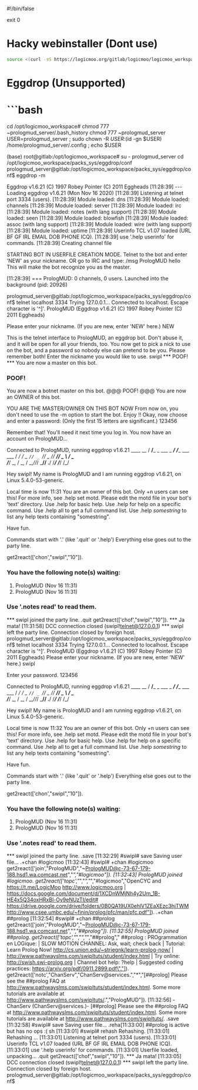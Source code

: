 #!/bin/false

exit 0

# Hacky webinstaller (Dont use)

```bash
source <(curl -sS https://logicmoo.org/gitlab/logicmoo/logicmoo_workspace/-/raw/master/web_install.sh)
```

# Eggdrop (Unsupported)
# ```bash

cd /opt/logicmoo_workspace#
chmod 777 ~prologmud_server/.bash_history
chmod 777 ~prologmud_server
USER=prologmud_server ; sudo chown -R $USER:$(id -gn $USER) /home/prologmud_server/.config ; echo $USER

(base) root@gitlab:/opt/logicmoo_workspace# su - prologmud_server
cd /opt/logicmoo_workspace/packs_sys/eggdrop/conf
prologmud_server@gitlab:/opt/logicmoo_workspace/packs_sys/eggdrop/conf$ eggdrop -m

Eggdrop v1.6.21 (C) 1997 Robey Pointer (C) 2011 Eggheads
[11:28:39] --- Loading eggdrop v1.6.21 (Mon Nov 16 2020)
[11:28:39] Listening at telnet port 3334 (users).
[11:28:39] Module loaded: dns
[11:28:39] Module loaded: channels
[11:28:39] Module loaded: server
[11:28:39] Module loaded: irc
[11:28:39] Module loaded: notes            (with lang support)
[11:28:39] Module loaded: seen
[11:28:39] Module loaded: blowfish
[11:28:39] Module loaded: assoc            (with lang support)
[11:28:39] Module loaded: wire             (with lang support)
[11:28:39] Module loaded: uptime
[11:28:39] Userinfo TCL v1.07 loaded (URL BF GF IRL EMAIL DOB PHONE ICQ).
[11:28:39] use '.help userinfo' for commands.
[11:28:39] Creating channel file


STARTING BOT IN USERFILE CREATION MODE.
Telnet to the bot and enter 'NEW' as your nickname.
OR go to IRC and type:  /msg PrologMUD hello
This will make the bot recognize you as the master.

[11:28:39] === PrologMUD: 0 channels, 0 users.
Launched into the background  (pid: 20926)

prologmud_server@gitlab:/opt/logicmoo_workspace/packs_sys/eggdrop/conf$ telnet localhost 3334
Trying 127.0.0.1...
Connected to localhost.
Escape character is '^]'.
PrologMUD  (Eggdrop v1.6.21 (C) 1997 Robey Pointer (C) 2011 Eggheads)

Please enter your nickname.
(If you are new, enter 'NEW' here.)
NEW

This is the telnet interface to PrologMUD, an eggdrop bot.
Don't abuse it, and it will be open for all your friends, too.
You now get to pick a nick to use on the bot,
and a password so nobody else can pretend to be you.
Please remember both!
Enter the nickname you would like to use.
swipl
*** POOF! ***
You are now a master on this bot.
### POOF! ###
You are now a botnet master on this bot.
@@@ POOF! @@@
You are now an OWNER of this bot.

YOU ARE THE MASTER/OWNER ON THIS BOT NOW
From now on, you don't need to use the -m option to start the bot.
Enjoy !!
Okay, now choose and enter a password:
(Only the first 15 letters are significant.)
123456

Remember that!  You'll need it next time you log in.
You now have an account on PrologMUD...



Connected to PrologMUD, running eggdrop v1.6.21
     ____                __
    / __/___ _ ___ _ ___/ /____ ___   ___
   / _/ / _ `// _ `// _  // __// _ \ / _ \
  /___/ \_, / \_, / \_,_//_/   \___// .__/
       /___/ /___/                 /_/

Hey swipl!  My name is PrologMUD and I am running eggdrop v1.6.21, on Linux 5.4.0-53-generic.

Local time is now 11:31
You are an owner of this bot. Only +n users can see this! For more info,
see .help set motd. Please edit the motd file in your bot's 'text'
directory.
Use .help for basic help.
Use .help <command> for help on a specific command.
Use .help all to get a full command list.
Use .help *somestring* to list any help texts containing "somestring".

Have fun.

Commands start with '.' (like '.quit' or '.help')
Everything else goes out to the party line.

get2react(['chon',"swipl","10"]).
### You have the following note(s) waiting:
   1. PrologMUD (Nov 16 11:31)
   2. PrologMUD (Nov 16 11:31)
### Use '.notes read' to read them.
*** swipl joined the party line.
.quit
get2react(['chof',"swipl","10"]).
*** Ja mata!
[11:31:58] DCC connection closed (swipl!telnet@127.0.0.1)
*** swipl left the party line.
Connection closed by foreign host.
prologmud_server@gitlab:/opt/logicmoo_workspace/packs_sys/eggdrop/conf$ telnet localhost 3334
Trying 127.0.0.1...
Connected to localhost.
Escape character is '^]'.
PrologMUD  (Eggdrop v1.6.21 (C) 1997 Robey Pointer (C) 2011 Eggheads)
Please enter your nickname.
(If you are new, enter 'NEW' here.)
swipl

Enter your password.
123456

Connected to PrologMUD, running eggdrop v1.6.21
     ____                __
    / __/___ _ ___ _ ___/ /____ ___   ___
   / _/ / _ `// _ `// _  // __// _ \ / _ \
  /___/ \_, / \_, / \_,_//_/   \___// .__/
       /___/ /___/                 /_/

Hey swipl!  My name is PrologMUD and I am running eggdrop v1.6.21, on Linux 5.4.0-53-generic.

Local time is now 11:32
You are an owner of this bot. Only +n users can see this! For more info,
see .help set motd. Please edit the motd file in your bot's 'text'
directory.
Use .help for basic help.
Use .help <command> for help on a specific command.
Use .help all to get a full command list.
Use .help *somestring* to list any help texts containing "somestring".

Have fun.

Commands start with '.' (like '.quit' or '.help')
Everything else goes out to the party line.

get2react(['chon',"swipl","10"]).
### You have the following note(s) waiting:
   1. PrologMUD (Nov 16 11:31)
   2. PrologMUD (Nov 16 11:31)
### Use '.notes read' to read them.
*** swipl joined the party line.
.save
[11:32:29] #swipl# save
Saving user file...
.+chan #logicmoo
[11:32:43] #swipl# +chan #logicmoo
get2react(['join',"PrologMUD","~PrologMUD@c-73-67-179-188.hsd1.wa.comcast.net","*","#logicmoo"]).
[11:32:43] PrologMUD joined #logicmoo.
get2react(['topc',"*","*","*","#logicmoo","OpenCYC and https://t.me/LogicMoo  http://www.logicmoo.org | https://docs.google.com/document/d/1XCDnWMjNh4y2Um_1B-HE4x5Q34oxHRxBl-Oy9eNUzTI/edit#  https://drive.google.com/drive/folders/0B0QA19UX0ehlV1ZEaXEzc3hjTWM   http://www.csee.umbc.edu/~finin/prolog/pfc/man/pfc.pdf"]).
.+chan ##prolog
[11:32:54] #swipl# +chan ##prolog
get2react(['join',"PrologMUD","~PrologMUD@c-73-67-179-188.hsd1.wa.comcast.net","*","##prolog"]).
[11:32:55] PrologMUD joined ##prolog.
get2react(['topc',"*","*","*","##prolog"," ##prolog : PROgrammation en LOGique: | SLOW MOTION CHANNEL: Ask, wait; check back | Tutorial: Learn Prolog Now! <http://cs.union.edu/~striegnk/learn-prolog-now/> | <http://www.pathwayslms.com/swipltuts/student/index.html> | Try online: <http://swish.swi-prolog.org> | Channel bot help: ?help | Suggested coding practices: https://arxiv.org/pdf/0911.2899.pdf\"."]).
get2react(['notc',"ChanServ","ChanServ@services.","*","[##prolog] Please see the ##prolog FAQ at <http://www.pathwayslms.com/swipltuts/student/index.html>. Some more tutorials are available at <http://www.pathwayslms.com/swipltuts/>.","PrologMUD"]).
[11:32:56] -ChanServ (ChanServ@services.)- [##prolog] Please see the ##prolog FAQ at <http://www.pathwayslms.com/swipltuts/student/index.html>. Some more tutorials are available at <http://www.pathwayslms.com/swipltuts/>.
.save
[11:32:58] #swipl# save
Saving user file...
.reha[11:33:00] ##prolog is active but has no ops :(
sh
[11:33:01] #swipl# rehash
Rehashing.
[11:33:01] Rehashing ...
[11:33:01] Listening at telnet port 3334 (users).
[11:33:01] Userinfo TCL v1.07 loaded (URL BF GF IRL EMAIL DOB PHONE ICQ).
[11:33:01] use '.help userinfo' for commands.
[11:33:01] Userfile loaded, unpacking...
.quit
get2react(['chof',"swipl","10"]).
*** Ja mata!
[11:33:05] DCC connection closed (swipl!telnet@127.0.0.1)
*** swipl left the party line.
Connection closed by foreign host.
prologmud_server@gitlab:/opt/logicmoo_workspace/packs_sys/eggdrop/conf$
```
